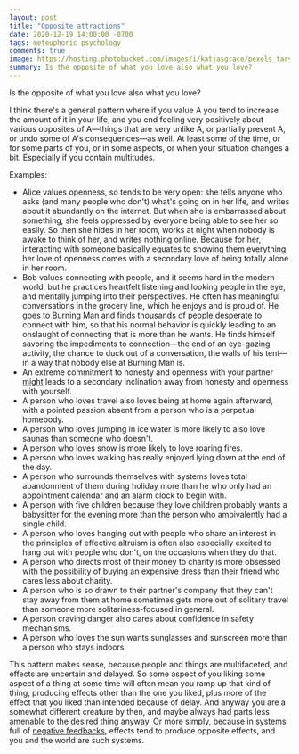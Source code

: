 ```yaml
---
layout: post
title: "Opposite attractions"
date: 2020-12-19 14:00:00 -0700
tags: meteuphoric psychology
comments: true
image: https://hosting.photobucket.com/images/i/katjasgrace/pexels_taryn_elliott_4231477.jpg
summary: Is the opposite of what you love also what you love?
---
```

Is the opposite of what you love also what you love?

I think there's a general pattern where if you value A you tend to increase the amount of it in your life, and you end feeling very positively about various opposites of A&mdash;things that are very unlike A, or partially prevent A, or undo some of A's consequences&mdash;as well. At least some of the time, or for some parts of you, or in some aspects, or when your situation changes a bit. Especially if you contain multitudes.

Examples:
- Alice values openness, so tends to be very open: she tells anyone who asks (and many people who don't) what's going on in her life, and writes about it abundantly on the internet. But when she is embarrassed about something, she feels oppressed by everyone being able to see her so easily. So then she hides in her room, works at night when nobody is awake to think of her, and writes nothing online. Because for her, interacting with someone basically equates to showing them everything, her love of openness comes with a secondary love of being totally alone in her room.
- Bob values connecting with people, and it seems hard in the modern world, but he practices heartfelt listening and looking people in the eye, and mentally jumping into their perspectives. He often has meaningful conversations in the grocery line, which he enjoys and is proud of. He goes to Burning Man and finds thousands of people desperate to connect with him, so that his normal behavior is quickly leading to an onslaught of connecting that is more than he wants. He finds himself savoring the impediments to connection&mdash;the end of an eye-gazing activity, the chance to duck out of a conversation, the walls of his tent&mdash;in a way that nobody else at Burning Man is.
- An extreme commitment to honesty and openness with your partner [might](https://meteuphoric.com/2010/11/10/know-thyself-vs-know-one-another/) leads to a secondary inclination away from honesty and openness with yourself.
- A person who loves travel also loves being at home again afterward, with a pointed passion absent from a person who is a perpetual homebody.
- A person who loves jumping in ice water is more likely to also love saunas than someone who doesn't.
- A person who loves snow is more likely to love roaring fires.
- A person who loves walking has really enjoyed lying down at the end of the day.
- A person who surrounds themselves with systems loves total abandonment of them during holiday more than he who only had an appointment calendar and an alarm clock to begin with.
- A person with five children because they love children probably wants a babysitter for the evening more than the person who ambivalently had a single child.
- A person who loves hanging out with people who share an interest in the principles of effective altruism is often also especially excited to hang out with people who don't, on the occasions when they do that.
- A person who directs most of their money to charity is more obsessed with the possibility of buying an expensive dress than their friend who cares less about charity.
- A person who is so drawn to their partner's company that they can't stay away from them at home sometimes gets more out of solitary travel than someone more solitariness-focused in general.
- A person craving danger also cares about confidence in safety mechanisms.
- A person who loves the sun wants sunglasses and sunscreen more than a person who stays indoors.

This pattern makes sense, because people and things are multifaceted, and effects are uncertain and delayed. So some aspect of you liking some aspect of a thing at some time will often mean you ramp up that kind of thing, producing effects other than the one you liked, plus more of the effect that you liked than intended because of delay. And anyway you are a somewhat different creature by then, and maybe always had parts less amenable to the desired thing anyway. Or more simply, because in systems full of [negative feedbacks](https://en.wikipedia.org/wiki/Negative_feedback), effects tend to produce opposite effects, and you and the world are such systems.
